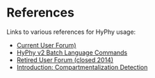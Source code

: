 References
===================

Links to various references for HyPhy usage:

* [Current User Forum)](https://www.github.com/veg/hyphy/issues) 
* [HyPhy v2 Batch Language Commands](http://hyphy.org/w/index.php/Category:HBL_Command) 
* [Retired User Forum (closed 2014)](http://www.hyphy.org/cgi-bin/hyphy_forums/YaBB.pl) 
* [Introduction: Compartmentalization Detection](files/compartmentalization_detection_ppt.pdf) 
